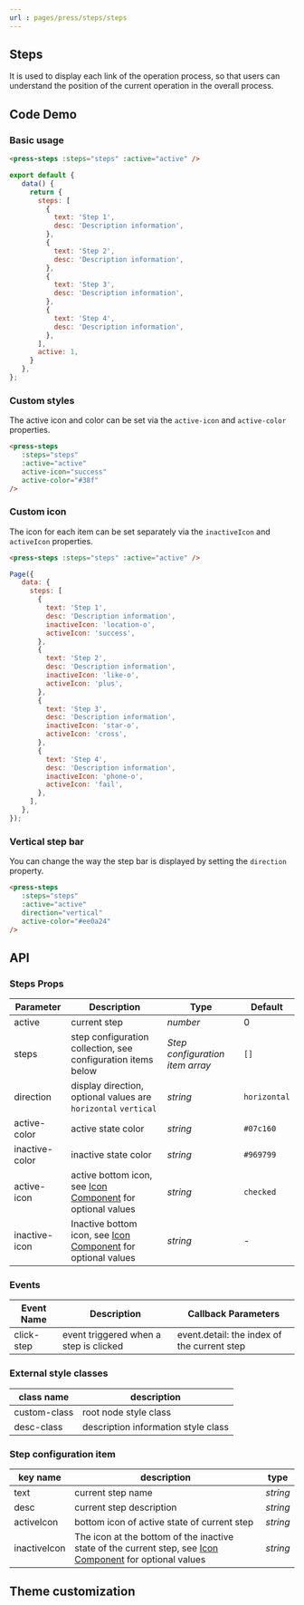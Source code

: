```yaml
---
url : pages/press/steps/steps
---
```


## Steps 

It is used to display each link of the operation process, so that users can understand the position of the current operation in the overall process.


## Code Demo

### Basic usage

```html
<press-steps :steps="steps" :active="active" />
```

```javascript
export default {
   data() {
     return {
       steps: [
         {
           text: 'Step 1',
           desc: 'Description information',
         },
         {
           text: 'Step 2',
           desc: 'Description information',
         },
         {
           text: 'Step 3',
           desc: 'Description information',
         },
         {
           text: 'Step 4',
           desc: 'Description information',
         },
       ],
       active: 1,
     }
   },
};
```

### Custom styles

The active icon and color can be set via the `active-icon` and `active-color` properties.

```html
<press-steps
   :steps="steps"
   :active="active"
   active-icon="success"
   active-color="#38f"
/>
```

### Custom icon

The icon for each item can be set separately via the `inactiveIcon` and `activeIcon` properties.

```html
<press-steps :steps="steps" :active="active" />
```

```javascript
Page({
   data: {
     steps: [
       {
         text: 'Step 1',
         desc: 'Description information',
         inactiveIcon: 'location-o',
         activeIcon: 'success',
       },
       {
         text: 'Step 2',
         desc: 'Description information',
         inactiveIcon: 'like-o',
         activeIcon: 'plus',
       },
       {
         text: 'Step 3',
         desc: 'Description information',
         inactiveIcon: 'star-o',
         activeIcon: 'cross',
       },
       {
         text: 'Step 4',
         desc: 'Description information',
         inactiveIcon: 'phone-o',
         activeIcon: 'fail',
       },
     ],
   },
});
```

### Vertical step bar

You can change the way the step bar is displayed by setting the `direction` property.

```html
<press-steps
   :steps="steps"
   :active="active"
   direction="vertical"
   active-color="#ee0a24"
/>
```

## API

### Steps Props

| Parameter      | Description                                                            | Type                            | Default      |
| -------------- | ---------------------------------------------------------------------- | ------------------------------- | ------------ |
| active         | current step                                                           | _number_                        | 0            |
| steps          | step configuration collection, see configuration items below           | _Step configuration item array_ | `[]`         |
| direction      | display direction, optional values are `horizontal` `vertical`         | _string_                        | `horizontal` |
| active-color   | active state color                                                     | _string_                        | `#07c160`    |
| inactive-color | inactive state color                                                   | _string_                        | `#969799`    |
| active-icon    | active bottom icon, see [Icon Component](#/icon) for optional values   | _string_                        | `checked`    |
| inactive-icon  | Inactive bottom icon, see [Icon Component](#/icon) for optional values | _string_                        | -            |

### Events

| Event Name | Description                            | Callback Parameters                         |
| ---------- | -------------------------------------- | ------------------------------------------- |
| click-step | event triggered when a step is clicked | event.detail: the index of the current step |

### External style classes

| class name   | description                         |
| ------------ | ----------------------------------- |
| custom-class | root node style class               |
| desc-class   | description information style class |

### Step configuration item

| key name     | description                                                                                                        | type     |
| ------------ | ------------------------------------------------------------------------------------------------------------------ | -------- |
| text         | current step name                                                                                                  | _string_ |
| desc         | current step description                                                                                           | _string_ |
| activeIcon   | bottom icon of active state of current step                                                                        | _string_ |
| inactiveIcon | The icon at the bottom of the inactive state of the current step, see [Icon Component](#/icon) for optional values | _string_ |

## Theme customization

<theme-config />